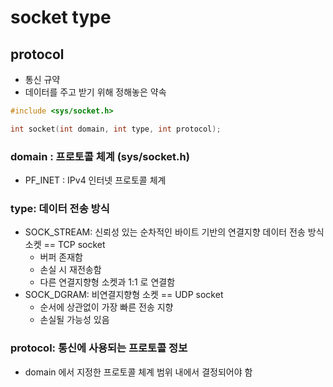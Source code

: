 # socket type

## protocol
- 통신 규약
- 데이터를 주고 받기 위해 정해놓은 약속

```c
#include <sys/socket.h>

int socket(int domain, int type, int protocol);
```
### domain : 프로토콜 체계 (sys/socket.h)
- PF_INET : IPv4 인터넷 프로토콜 체계

### type: 데이터 전송 방식
- SOCK_STREAM: 신뢰성 있는 순차적인 바이트 기반의 연결지향 데이터 전송 방식 소켓 == TCP socket
    - 버퍼 존재함
    - 손실 시 재전송함
    - 다른 연결지향형 소켓과 1:1 로 연결함
- SOCK_DGRAM: 비연결지향형 소켓 == UDP socket
    - 순서에 상관없이 가장 빠른 전송 지향
    - 손실될 가능성 있음

### protocol: 통신에 사용되는 프로토콜 정보
- domain 에서 지정한 프로토콜 체계 범위 내에서 결정되어야 함